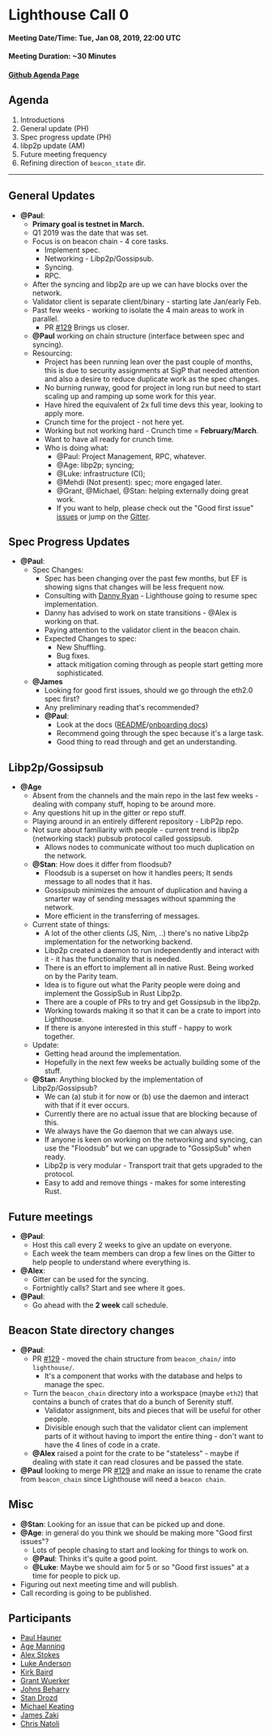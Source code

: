 # Lighthouse Call 0

#### Meeting Date/Time: Tue, Jan 08, 2019, 22:00 UTC
#### Meeting Duration: ~30 Minutes
#### [Github Agenda Page](https://github.com/sigp/lighthouse-pm/issues/1)

## Agenda

1. Introductions
2. General update (PH)
3. Spec progress update (PH)
4. libp2p update (AM)
5. Future meeting frequency
6. Refining direction of `beacon_state` dir.

---

## General Updates

* **@Paul**:
    * **Primary goal is testnet in March.**
    * Q1 2019 was the date that was set.
    * Focus is on beacon chain - 4 core tasks.
        * Implement spec.
        * Networking - Libp2p/Gossipsub.
        * Syncing.
        * RPC.
    * After the syncing and libp2p are up we can have blocks over the network.
    * Validator client is separate client/binary - starting late Jan/early Feb.
    * Past few weeks - working to isolate the 4 main areas to work in parallel.
        * PR [#129](https://github.com/sigp/lighthouse/pull/129) Brings us closer.
    * **@Paul** working on chain structure (interface between spec and syncing).
    * Resourcing:
        * Project has been running lean over the past couple of months, this is due to security assignments at SigP that needed attention and also a desire to reduce duplicate work as the spec changes.
        * No burning runway, good for project in long run but need to start scaling up and ramping up some work for this year.
        * Have hired the equivalent of 2x full time devs this year, looking to apply more.
        * Crunch time for the project - not here yet.
        * Working but not working hard - Crunch time = **February/March**.
        * Want to have all ready for crunch time.
        * Who is doing what:
            * @Paul: Project Management, RPC, whatever.
            * @Age: libp2p; syncing;
            * @Luke: infrastructure (CI);
            * @Mehdi (Not present): spec; more engaged later.
            * @Grant, @Michael, @Stan: helping externally doing great work.
            * If you want to help, please check out the "Good first issue" [issues](https://github.com/sigp/lighthouse/labels/good%20first%20issue) or jump on the [Gitter](https://gitter.im/sigp/lighthouse).

## Spec Progress Updates

* **@Paul**:
    * Spec Changes:
        * Spec has been changing over the past few months, but EF is showing signs that changes will be less frequent now.
        * Consulting with [Danny Ryan](http://github.com/djrtwo) - Lighthouse going to resume spec implementation.
        * Danny has advised to work on state transitions - @Alex is working on that.
        * Paying attention to the validator client in the beacon chain.
        * Expected Changes to spec:
            * New Shuffling.
            * Bug fixes.
            * attack mitigation coming through as people start getting more sophisticated.
    * **@James**
        * Looking for good first issues, should we go through the eth2.0 spec first?
        * Any preliminary reading that's recommended?
        * **@Paul**:
            * Look at the docs ([README](https://github.com/sigp/lighthouse/blob/master/README.md)/[onboarding docs](https://github.com/sigp/lighthouse/blob/master/docs/onboarding.md))
            * Recommend going through the spec because it's a large task.
            * Good thing to read through and get an understanding.

## Libp2p/Gossipsub

* **@Age**
    * Absent from the channels and the main repo in the last few weeks - dealing with company stuff, hoping to be around more.
    * Any questions hit up in the gitter or repo stuff.
    * Playing around in an entirely different repository - LibP2p repo.
    * Not sure about familiarity with people - current trend is libp2p (networking stack) pubsub protocol called gossipsub.
        * Allows nodes to communicate without too much duplication on the network.
    * **@Stan**: How does it differ from floodsub?
        * Floodsub is a superset on how it handles peers; It sends message to all nodes that it has.
        * Gossipsub minimizes the amount of duplication and having a smarter way of sending messages without spamming the network.
        * More efficient in the transferring of messages.
    * Current state of things:
        * A lot of the other clients (JS, Nim, ..) there's no native Libp2p implementation for the networking backend.
        * Libp2p created a daemon to run independently and interact with it - it has the functionality that is needed.
        * There is an effort to implement all in native Rust. Being worked on by the Parity team.
        * Idea is to figure out what the Parity people were doing and implement the GossipSub in Rust Libp2p.
        * There are a couple of PRs to try and get Gossipsub in the libp2p.
        * Working towards making it so that it can be a crate to import into Lighthouse.
        * If there is anyone interested in this stuff - happy to work together.
    * Update:
        * Getting head around the implementation.
        * Hopefully in the next few weeks be actually building some of the stuff.
    * **@Stan**: Anything blocked by the implementation of Libp2p/Gossipsub?
        * We can (a) stub it for now or (b) use the daemon and interact with that if it ever occurs.
        * Currently there are no actual issue that are blocking because of this.
        * We always have the Go daemon that we can always use.
        * If anyone is keen on working on the networking and syncing, can use the "Floodsub" but we can upgrade to "GossipSub" when ready.
        * Libp2p is very modular - Transport trait that gets upgraded to the protocol.
        * Easy to add and remove things - makes for some interesting Rust.

## Future meetings

* **@Paul**:
    * Host this call every 2 weeks to give an update on everyone.
    * Each week the team members can drop a few lines on the Gitter to help people to understand where everything is.
* **@Alex**:
    * Gitter can be used for the syncing.
    * Fortnightly calls? Start and see where it goes.
* **@Paul**:
    * Go ahead with the **2 week** call schedule.

## Beacon State directory changes
* **@Paul**:
    * PR [#129](https://github.com/sigp/lighthouse/pull/129) - moved the chain structure from `beacon_chain/` into `lighthouse/`.
        * It's a component that works with the database and helps to manage the spec.
    * Turn the `beacon_chain` directory into a workspace (maybe `eth2`) that contains a bunch of crates that do a bunch of Serenity stuff.
        * Validator assignment, bits and pieces that will be useful for other people.
        * Divisible enough such that the validator client can implement parts of it without having to import the entire thing - don't want to have the 4 lines of code in a crate.
    * **@Alex** raised a point for the crate to be "stateless" - maybe if dealing with state it can read closures and be passed the state.
* **@Paul** looking to merge PR [#129](https://github.com/sigp/lighthouse/pull/129) and make an issue to rename the crate from `beacon_chain` since Lighthouse will need a `beacon chain`.

## Misc

* **@Stan**: Looking for an issue that can be picked up and done.
* **@Age**: in general do you think we should be making more "Good first issues"? 
    * Lots of people chasing to start and looking for things to work on.
    * **@Paul**: Thinks it's quite a good point.
    * **@Luke**: Maybe we should aim for 5 or so "Good first issues" at a time for people to pick up.
* Figuring out next meeting time and will publish.
* Call recording is going to be published.

## Participants

* [Paul Hauner](https://github.com/paulhauner)
* [Age Manning](https://github.com/agemanning)
* [Alex Stokes](https://github.com/ralexstokes)
* [Luke Anderson](https://github.com/spble)
* [Kirk Baird](https://github.com/kirk-baird)
* [Grant Wuerker](https://github.com/g-r-a-n-t)
* [Johns Beharry](https://github.com/johnsbeharry)
* [Stan Drozd](https://github.com/drozdziak1)
* [Michael Keating](https://github.com/mjkeating)
* [James Zaki](https://github.com/jzaki)
* [Chris Natoli](https://github.com/natolichris)
